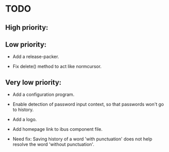 # TODO

## High priority:


## Low priority:

- Add a release-packer.

- Fix delete() method to act like normcursor.


## Very low priority:

- Add a configuration program.

- Enable detection of password input context,
  so that passwords won't go to history.

- Add a logo.

- Add homepage link to ibus component file.

- Need fix: Saving history of a word 'with punctuation' does
            not help resolve the word 'without punctuation'.
